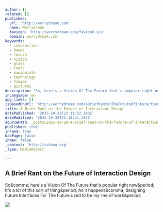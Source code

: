 ```yaml
---
author: []
related: []
publisher:
  url: 'http://worrydream.com'
  name: Worrydream
  favicon: 'http://worrydream.com/favicon.ico'
  domain: worrydream.com
keywords:
  - interaction
  - hands
  - future
  - vision
  - glass
  - tools
  - manipulate
  - technology
  - finger
  - pictures
description: "So, here's a Vision Of The Future that's popular right now. It's a lot of this sort of thing. As it happens, designing Future Interfaces For The Future used to be my line of work."
inLanguage: en
app_links: []
isBasedOnUrl: 'http://worrydream.com/ABriefRantOnTheFutureOfInteractionDesign/'
title: A Brief Rant on the Future of Interaction Design
datePublished: '2015-10-28T22:11:52.140Z'
dateModified: '2015-10-28T22:10:41.153Z'
sourcePath: _posts/2015-10-28-a-brief-rant-on-the-future-of-interaction-design.md
published: true
inFeed: true
hasPage: false
inNav: false
_context: 'http://schema.org'
_type: MediaObject

---
```

<article style=""><h1>A Brief Rant on the Future of Interaction Design</h1><p>So&amp;comma; here's a Vision Of The Future that's popular right now&amp;period; It's a lot of this sort of thing&amp;period; As it happens&amp;comma; designing Future Interfaces For The Future used to be my line of work&amp;period;</p><img src="http://worrydream.com/ABriefRantOnTheFutureOfInteractionDesign/Images/Shots.png" /></article>